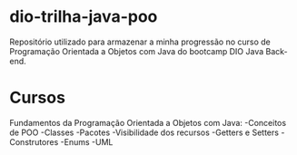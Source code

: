# dio-trilha-java-poo

Repositório utilizado para armazenar a minha progressão no curso de Programação Orientada a Objetos com Java do bootcamp DIO Java Back-end.

# Cursos

Fundamentos da Programação Orientada a Objetos com Java:
-Conceitos de POO
-Classes
-Pacotes
-Visibilidade dos recursos
-Getters e Setters
-Construtores
-Enums
-UML

